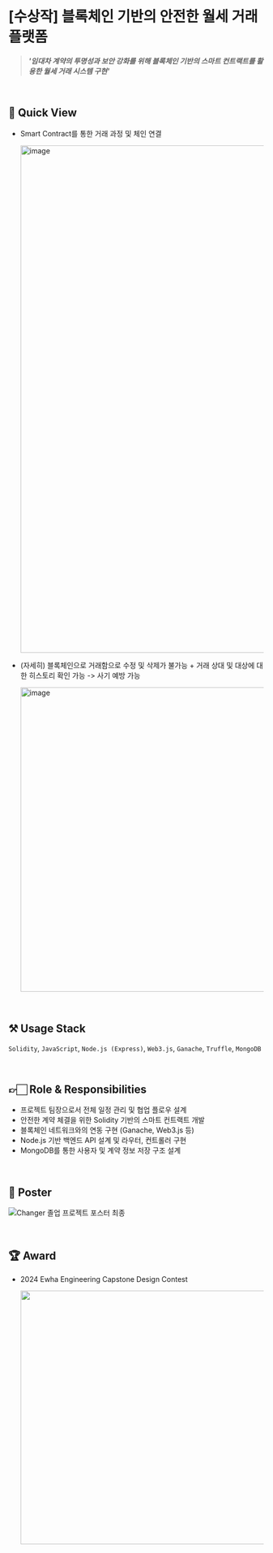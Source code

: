 # [수상작] 블록체인 기반의 안전한 월세 거래 플랫폼

> ***'임대차 계약의 투명성과 보안 강화를 위해 블록체인 기반의 스마트 컨트랙트를 활용한 월세 거래 시스템 구현'***

<br>

## 📌 Quick View

- Smart Contract를 통한 거래 과정 및 체인 연결

     <img width="1000" alt="image" src="https://github.com/user-attachments/assets/a0e073a1-84a2-4a8a-bcd1-8553747252b5" />

- (자세히) 블록체인으로 거래함으로 수정 및 삭제가 불가능 + 거래 상대 및 대상에 대한 히스토리 확인 가능 -> 사기 예방 가능 

     <img width="600" alt="image" src="https://github.com/user-attachments/assets/aa1596b3-83e1-4602-bf36-ae6897f85cc8" />


<br>

## ⚒️ Usage Stack

`Solidity`, `JavaScript`, `Node.js (Express)`, `Web3.js`, `Ganache`, `Truffle`, `MongoDB`

<br>

## 👉🏻 Role & Responsibilities

- 프로젝트 팀장으로서 전체 일정 관리 및 협업 플로우 설계
- 안전한 계약 체결을 위한 Solidity 기반의 스마트 컨트랙트 개발
- 블록체인 네트워크와의 연동 구현 (Ganache, Web3.js 등)
- Node.js 기반 백엔드 API 설계 및 라우터, 컨트롤러 구현
- MongoDB를 통한 사용자 및 계약 정보 저장 구조 설계

<br>

## 📁 Poster

![Changer 졸업 프로젝트 포스터 최종](https://github.com/user-attachments/assets/8fa8e6a7-0ae2-48fd-b09c-060df2f43f53)

<br>

## 🏆 Award

- 2024 Ewha Engineering Capstone Design Contest

     <img src="https://github.com/user-attachments/assets/8b6a4706-2916-4c31-a53c-8835ce24e65e" width="500">

<br>
<br>



